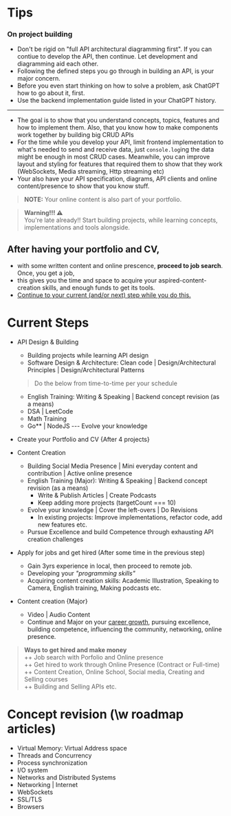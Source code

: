 # Tips
### On project building
- Don't be rigid on "full API architectural diagramming first". If you can contiue to develop the API, then continue. Let development and diagramming aid each other.
- Following the defined steps you go through in building an API, is your major concern.
- Before you even start thinking on how to solve a problem, ask ChatGPT how to go about it, first.
- Use the backend implementation guide listed in your ChatGPT history.
---
- The goal is to show that you understand concepts, topics, features and how to implement them. Also, that you know how to make components work together by building big CRUD APIs
- For the time while you develop your API, limit frontend implementation to what's needed to send and receive data, just `console.log`ing the data might be enough in most CRUD cases. Meanwhile, you can improve layout and styling for features that required them to show that they work (WebSockets, Media streaming, Http streaming etc)
- Your also have your API specification, diagrams, API clients and online content/presence to show that you know stuff.

> **NOTE:** Your online content is also part of your portfolio.

> **Warning!!! ⚠**\
> You're late already!! Start building projects, while learning concepts, implementations and tools alongside.

## After having your portfolio and CV,
- with some written content and online prescence, **proceed to job search**. Once, you get a job,
- this gives you the time and space to acquire your aspired-content-creation skills, and enough funds to get its tools.
- <u>Continue to your current (and/or next) step while you do this.</u>


# Current Steps
- API Design & Building
  - Building projects while learning API design
  - Software Design & Architecture: Clean code | Design/Architectural Principles | Design/Architectural Patterns
  > Do the below from time-to-time per your schedule
  - English Training: Writing & Speaking | Backend concept revision (as a means)
  - DSA | LeetCode
  - Math Training
  - Go** | NodeJS --- Evolve your knowledge

- Create your Portfolio and CV {After 4 projects}

- Content Creation
  - Building Social Media Presence | Mini everyday content and contribution | Active online presence
  - English Training (Major): Writing & Speaking | Backend concept revision (as a means)
    - Write & Publish Articles | Create Podcasts
    - Keep adding more projects (targetCount === 10)
  - Evolve your knowledge | Cover the left-overs | Do Revisions
    - In existing projects: Improve implementations, refactor code, add new features etc.
  - Pursue Excellence and build Competence through exhausting API creation challenges

- Apply for jobs and get hired (After some time in the previous step)
  - Gain 3yrs experience in local, then proceed to remote job.
  - Developing your *"programming skills"*
  - Acquiring content creation skills: Academic Illustration, Speaking to Camera, English training, Making podcasts etc.

- Content creation {Major}
  - Video | Audio Content
  - Continue and Major on your [career growth](../../../My-Ideas/TheBiggerPicture.md#i9---the-rise), pursuing excellence, building competence, influencing the community, networking, online presence.

> **Ways to get hired and make money**\
++ Job search with Porfolio and Online presence\
++ Get hired to work through Online Presence (Contract or Full-time)\
++ Content Creation, Online School, Social media, Creating and Selling courses\
++ Building and Selling APIs etc.


# Concept revision (\w roadmap articles)
- Virtual Memory: Virtual Address space
- Threads and Concurrency
- Process synchronization
- I/O system
- Networks and Distributed Systems
- Networking | Internet
- WebSockets
- SSL/TLS
- Browsers